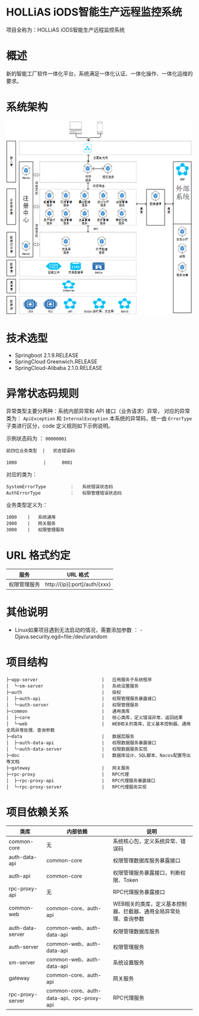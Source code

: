 HOLLiAS iODS智能生产远程监控系统
====================================================
项目全称为：HOLLiAS iODS智能生产远程监控系统

# 概述
新的智能工厂软件一体化平台，系统满足一体化认证、一体化操作、一体化运维的要求。

# 系统架构
![avatar](./doc/02_技术架构设计/技术架构.png)

# 技术选型
 * Springboot 2.1.9.RELEASE
 * SpringCloud Greenwich.RELEASE
 * SpringCloud-Alibaba 2.1.0.RELEASE
 
# 异常状态码规则
异常类型主要分两种：系统内部异常和 API 接口（业务请求）异常，
对应的异常类为： `ApiException` 和 `InternalException`
本系统的异常码，统一由 `ErrorType` 子类进行区分，code 定义规则如下示例说明。

示例状态码为 ： `00000001`
    
    前四位业务类型  |   状态错误码
    
    1000          |      0001

对应的类为： 

    SystemErrorType         ：   系统错误状态码
    AuthErrorType           ：   权限管理错误状态码

业务类型定义为：

    1000    |   系统通用
    2000    |   网关服务
    3000    |   权限管理服务
    
 # URL 格式约定
 
 |     服务       |          URL 格式                  |
 | --------------| ---------------------------------- |
 |   权限管理服务   |  http://{ip}[:port]/auth/{xxx}   |

# 其他说明

 * Linux如果项目遇到无法启动的情况，需要添加参数 ： -Djava.security.egd=file:/dev/urandom
 
# 项目结构
```
├─app-server                        |   应用服务子系统程序
│  └─sm-server                      |   系统设置服务
├─auth                              |   授权
│  ├─auth-api                       |   权限管理服务暴露接口
│  └─auth-server                    |   权限管理服务
├─common                            |   通用类库
│  ├─core                           |   核心类库，定义错误异常、返回结果
│  └─web                            |   WEB相关的类库，定义基本控制器、通用全局异常处理、查询参数
├─data                              |   数据层服务
│  ├─auth-data-api                  |   权限数据服务暴露接口
│  └─auth-data-server               |   权限数据服务实现
├─doc                               |   数据库设计、SQL脚本、Nacos配置导出等文档
├─gateway                           |   网关服务
├─rpc-proxy                         |   RPC代理
│  ├─rpc-proxy-api                  |   RPC代理服务暴露接口
│  └─rpc-proxy-server               |   RPC代理服务实现
```
# 项目依赖关系
| 类库 | 内部依赖 | 说明 |
| --- | --- | ---- |
| common-core | 无 | 系统核心包，定义系统异常、错误码 |
| auth-data-api | common-core | 权限管理数据库服务暴露接口 |
| auth-api | common-core | 权限管理服务暴露接口，判断权限、Token |
| rpc-proxy-api   | 无 | RPC代理服务暴露接口 |
| common-web | common-core、auth-api | WEB相关的类库，定义基本控制器、拦截器、通用全局异常处理、查询参数 |
| auth-data-server | common-web、auth-data-api | 权限管理数据库服务 |
| auth-server | common-web、auth-data-api | 权限管理服务 |
| sm-server | common-web、auth-data-api | 系统设置服务 |
| gateway | common-core、auth-api | 网关服务 |
| rpc-proxy-server | common-core、auth-data-api、rpc-proxy-api | RPC代理服务 |